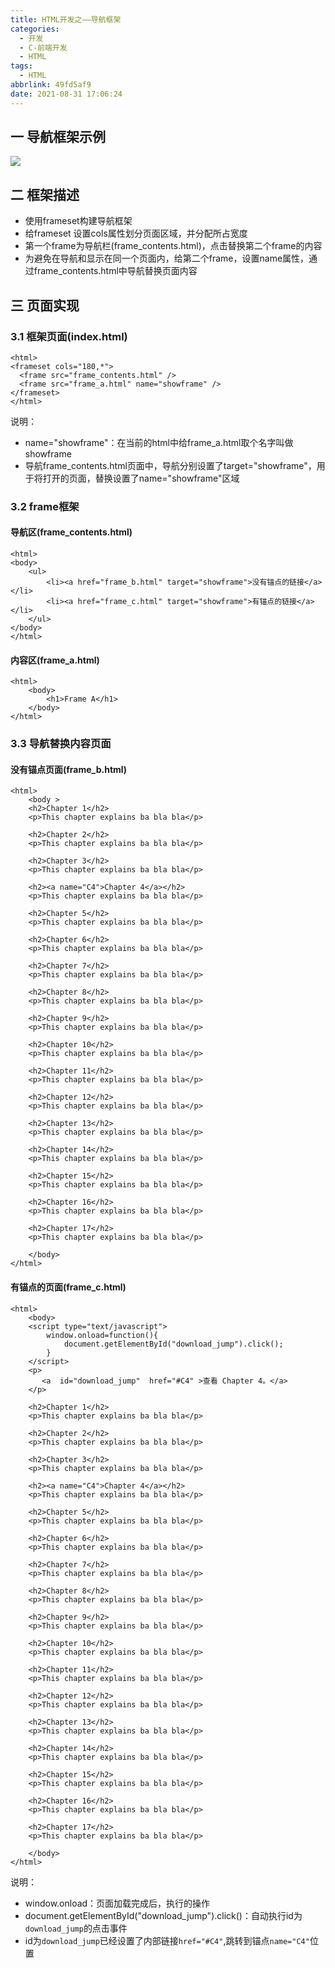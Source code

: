 ```yaml
---
title: HTML开发之——导航框架
categories:
  - 开发
  - C-前端开发
  - HTML
tags:
  - HTML
abbrlink: 49fd5af9
date: 2021-08-31 17:06:24
---
```

## 一 导航框架示例
![][1]

<!--more-->

## 二 框架描述

* 使用frameset构建导航框架
* 给frameset 设置cols属性划分页面区域，并分配所占宽度
* 第一个frame为导航栏(frame_contents.html)，点击替换第二个frame的内容
* 为避免在导航和显示在同一个页面内，给第二个frame，设置name属性，通过frame_contents.html中导航替换页面内容

## 三 页面实现

### 3.1 框架页面(index.html)

```
<html>
<frameset cols="180,*">
  <frame src="frame_contents.html" />
  <frame src="frame_a.html" name="showframe" />
</frameset>
</html>
```

说明：

* name="showframe"：在当前的html中给frame_a.html取个名字叫做showframe
* 导航frame_contents.html页面中，导航分别设置了target="showframe"，用于将打开的页面，替换设置了name="showframe"区域

### 3.2 frame框架

#### 导航区(frame_contents.html)

```
<html> 
<body>
    <ul>
        <li><a href="frame_b.html" target="showframe">没有锚点的链接</a></li>
        <li><a href="frame_c.html" target="showframe">有锚点的链接</a></li>
    </ul>    
</body> 
</html>  
```

#### 内容区(frame_a.html)

```
<html>
    <body>
        <h1>Frame A</h1>
    </body>
</html>
```

### 3.3 导航替换内容页面

#### 没有锚点页面(frame_b.html)

```
<html>
    <body >
    <h2>Chapter 1</h2>
    <p>This chapter explains ba bla bla</p>
    
    <h2>Chapter 2</h2>
    <p>This chapter explains ba bla bla</p>
    
    <h2>Chapter 3</h2>
    <p>This chapter explains ba bla bla</p>
    
    <h2><a name="C4">Chapter 4</a></h2>
    <p>This chapter explains ba bla bla</p>
    
    <h2>Chapter 5</h2>
    <p>This chapter explains ba bla bla</p>
    
    <h2>Chapter 6</h2>
    <p>This chapter explains ba bla bla</p>
    
    <h2>Chapter 7</h2>
    <p>This chapter explains ba bla bla</p>
    
    <h2>Chapter 8</h2>
    <p>This chapter explains ba bla bla</p>
    
    <h2>Chapter 9</h2>
    <p>This chapter explains ba bla bla</p>
    
    <h2>Chapter 10</h2>
    <p>This chapter explains ba bla bla</p>
    
    <h2>Chapter 11</h2>
    <p>This chapter explains ba bla bla</p>
    
    <h2>Chapter 12</h2>
    <p>This chapter explains ba bla bla</p>
    
    <h2>Chapter 13</h2>
    <p>This chapter explains ba bla bla</p>
    
    <h2>Chapter 14</h2>
    <p>This chapter explains ba bla bla</p>
    
    <h2>Chapter 15</h2>
    <p>This chapter explains ba bla bla</p>
    
    <h2>Chapter 16</h2>
    <p>This chapter explains ba bla bla</p>
    
    <h2>Chapter 17</h2>
    <p>This chapter explains ba bla bla</p>
    
    </body>
</html>
```

#### 有锚点的页面(frame_c.html)

```
<html>
    <body>
    <script type="text/javascript">
        window.onload=function(){
            document.getElementById("download_jump").click();
        }
    </script>
    <p>  
       <a  id="download_jump"  href="#C4" >查看 Chapter 4。</a>
    </p>
    
    <h2>Chapter 1</h2>
    <p>This chapter explains ba bla bla</p>
    
    <h2>Chapter 2</h2>
    <p>This chapter explains ba bla bla</p>
    
    <h2>Chapter 3</h2>
    <p>This chapter explains ba bla bla</p>
    
    <h2><a name="C4">Chapter 4</a></h2>
    <p>This chapter explains ba bla bla</p>
    
    <h2>Chapter 5</h2>
    <p>This chapter explains ba bla bla</p>
    
    <h2>Chapter 6</h2>
    <p>This chapter explains ba bla bla</p>
    
    <h2>Chapter 7</h2>
    <p>This chapter explains ba bla bla</p>
    
    <h2>Chapter 8</h2>
    <p>This chapter explains ba bla bla</p>
    
    <h2>Chapter 9</h2>
    <p>This chapter explains ba bla bla</p>
    
    <h2>Chapter 10</h2>
    <p>This chapter explains ba bla bla</p>
    
    <h2>Chapter 11</h2>
    <p>This chapter explains ba bla bla</p>
    
    <h2>Chapter 12</h2>
    <p>This chapter explains ba bla bla</p>
    
    <h2>Chapter 13</h2>
    <p>This chapter explains ba bla bla</p>
    
    <h2>Chapter 14</h2>
    <p>This chapter explains ba bla bla</p>
    
    <h2>Chapter 15</h2>
    <p>This chapter explains ba bla bla</p>
    
    <h2>Chapter 16</h2>
    <p>This chapter explains ba bla bla</p>
    
    <h2>Chapter 17</h2>
    <p>This chapter explains ba bla bla</p>
    
    </body>
</html>
```

说明：

* window.onload：页面加载完成后，执行的操作
* document.getElementById("download_jump").click()：自动执行id为`download_jump`的点击事件
* id为`download_jump`已经设置了内部链接`href="#C4"`,跳转到锚点`name="C4"`位置



[1]:https://fastly.jsdelivr.net/gh/PGzxc/CDN@master/blog-web/html-navigator-sample.gif